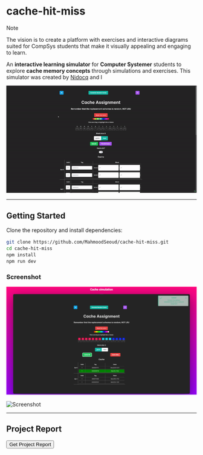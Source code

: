 # **cache-hit-miss**
> [!NOTE] 
> The vision is to create a platform with exercises and
> interactive diagrams suited for CompSys students that
> make it visually appealing and engaging to learn.

An **interactive learning simulator** for **Computer Systemer** students to explore **cache memory concepts** through simulations and exercises. 
This simulator was created by [Nidocq](https://github.com/Nidocq) and I


![Demo](./assets/demo.gif)  

---

## **Getting Started**
Clone the repository and install dependencies:
```sh
git clone https://github.com/MahmoodSeoud/cache-hit-miss.git  
cd cache-hit-miss  
npm install  
npm run dev  
```

### Screenshot
![Screenshot](./assets/demo.jpg)  

![Screenshot](./assets/vmatexam.png)  


---
## **Project Report**

<a href="./assets/Virksomhedsprojekt_2023.pdf" download>
    <button>Get Project Report</button>
</a>
